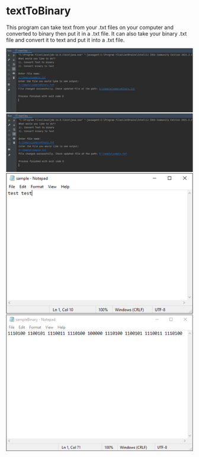 # textToBinary
This program can take text from your .txt files on your computer and converted to binary then put it in a .txt file. 
It can also take your binary .txt file and convert it to text and put it into a .txt file. 

<img src="images/convert_to_Binary_1.PNG">
<img src="images/convert_to_Binary_2.PNG">
<img src="images/convert_to_Binary_3.PNG">
<img src="images/convert_to_Binary_4.PNG">

